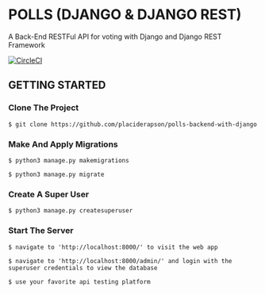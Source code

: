# POLLS (DJANGO & DJANGO REST)

A Back-End RESTFul API for voting with Django and Django REST Framework

[![CircleCI](https://circleci.com/gh/placiderapson/polls-backend-with-django.svg?style=svg&circle-token=accf70da428315e0f1a0c93f89ecec07d51dd872)](https://app.circleci.com/pipelines/github/placiderapson/polls-backend-with-django)

## GETTING STARTED

### Clone The Project

```
$ git clone https://github.com/placiderapson/polls-backend-with-django
```

### Make And Apply Migrations

```
$ python3 manage.py makemigrations
```

```
$ python3 manage.py migrate
```

### Create A Super User

```
$ python3 manage.py createsuperuser
```

### Start The Server

```
$ navigate to 'http://localhost:8000/' to visit the web app
```

```
$ navigate to 'http://localhost:8000/admin/' and login with the superuser credentials to view the database
```

```
$ use your favorite api testing platform
```
